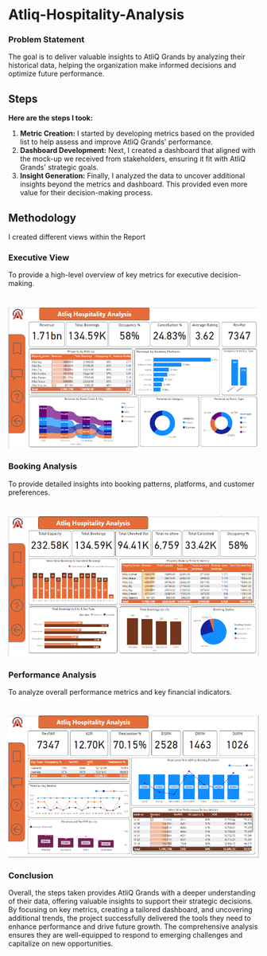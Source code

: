 # Atliq-Hospitality-Analysis
### Problem Statement
The goal is to deliver valuable insights to AtliQ Grands by analyzing their historical data, helping the organization make informed decisions and optimize future performance.
## Steps
**Here are the steps I took:**
1. **Metric Creation:** I started by developing metrics based on the provided list to help assess and improve AtliQ Grands' performance.
2. **Dashboard Development:** Next, I created a dashboard that aligned with the mock-up we received from stakeholders, ensuring it fit with AtliQ Grands' strategic goals.
3. **Insight Generation:** Finally, I analyzed the data to uncover additional insights beyond the metrics and dashboard. This provided even more value for their decision-making process.

## Methodology
I created different views within the Report

### Executive View
To provide a high-level overview of key metrics for executive decision-making.
#
![Logo](./Images/Executive%20view.png)

### Booking Analysis
To provide detailed insights into booking patterns, platforms, and customer preferences.
#
![Logo](./Images/Booking%20Analysis.png)

### Performance Analysis
To analyze overall performance metrics and key financial indicators.
#
![Logo](./Images/Performance%20Analysis.png)

### Conclusion
Overall, the steps taken provides AtliQ Grands with a deeper understanding of their data, offering valuable insights to support their strategic decisions. By focusing on key metrics, creating a tailored dashboard, and uncovering additional trends, the project successfully delivered the tools they need to enhance performance and drive future growth. The comprehensive analysis ensures they are well-equipped to respond to emerging challenges and capitalize on new opportunities.

